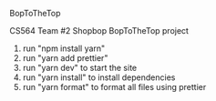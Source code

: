 BopToTheTop

CS564 Team #2 Shopbop BopToTheTop project

1) run "npm install yarn"
2) run "yarn add prettier"
3) run "yarn dev" to start the site
4) run "yarn install" to install dependencies
5) run "yarn format" to format all files using prettier
